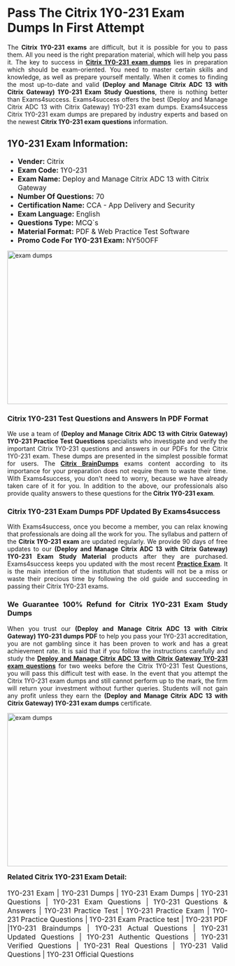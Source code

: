 <h1><strong><strong>Pass The Citrix 1Y0-231 Exam Dumps In First Attempt</strong></strong></h1> <p style="text-align:justify">The <strong>Citrix 1Y0-231 exams</strong> are difficult, but it is possible for you to pass them. All you need is the right preparation material, which will help you pass it. The key to success in <a href="https://www.exams4success.com/citrix/1y0-231-pdf-exam-dumps"><strong>Citrix 1Y0-231 exam dumps</strong></a> lies in preparation which should be exam-oriented. You need to master certain skills and knowledge, as well as prepare yourself mentally. When it comes to finding the most up-to-date and valid <strong>(Deploy and Manage Citrix ADC 13 with Citrix Gateway) 1Y0-231 Exam Study Questions</strong>, there is nothing better than Exams4success. Exams4success offers the best (Deploy and Manage Citrix ADC 13 with Citrix Gateway) 1Y0-231 exam dumps. Exams4success Citrix 1Y0-231 exam dumps are prepared by industry experts and based on the newest <strong>Citrix 1Y0-231 exam questions</strong> information.</p> <h2><strong><strong>1Y0-231 Exam Information:</strong></strong></h2> <ul> <li><span style="font-size:16px"><strong>Vender:</strong> Citrix</span></li> <li><span style="font-size:16px"><strong>Exam Code:</strong> 1Y0-231</span></li> <li><span style="font-size:16px"><strong>Exam Name:</strong> Deploy and Manage Citrix ADC 13 with Citrix Gateway</span></li> <li><span style="font-size:16px"><strong>Number Of Questions:</strong> 70</span></li> <li><span style="font-size:16px"><strong>Certification Name:</strong> CCA - App Delivery and Security</span></li> <li><span style="font-size:16px"><strong>Exam Language:</strong> English</span></li> <li><span style="font-size:16px"><strong>Questions Type:</strong> MCQ`s</span></li> <li><span style="font-size:16px"><strong>Material Format:</strong> PDF & Web Practice Test Software</span></li> <li><span style="font-size:16px"><strong>Promo Code For 1Y0-231 Exam: </strong>NY50OFF</span></li> </ul> <p><a href="https://www.exams4success.com/citrix/1y0-231-pdf-exam-dumps" rel="no-follow"><img alt="exam dumps" src="https://www.certcollections.com/uploads/content/infrist1.png" style="height:350px; width:750px" /></a></p> <h3><strong>Citrix 1Y0-231 Test Questions and Answers In PDF Format</strong></h3> <p style="text-align:justify">We use a team of <strong>(Deploy and Manage Citrix ADC 13 with Citrix Gateway) 1Y0-231 Practice Test Questions</strong> specialists who investigate and verify the important Citrix 1Y0-231 questions and answers in our PDFs for the Citrix 1Y0-231 exam. These dumps are presented in the simplest possible format for users. The <a href="https://www.exams4success.com/citrix-exam-dumps"><strong>Citrix BrainDumps</strong></a> exams content according to its importance for your preparation does not require them to waste their time. With Exams4success, you don't need to worry, because we have already taken care of it for you. In addition to the above, our professionals also provide quality answers to these questions for the<strong> Citrix 1Y0-231 exam</strong>.</p> <h3><strong> Citrix 1Y0-231 Exam Dumps PDF Updated By Exams4success</strong></h3> <p style="text-align:justify">With Exams4success, once you become a member, you can relax knowing that professionals are doing all the work for you. The syllabus and pattern of the <strong>Citrix 1Y0-231 exam </strong>are updated regularly. We provide 90 days of free updates to our <strong>(Deploy and Manage Citrix ADC 13 with Citrix Gateway) 1Y0-231 Exam Study Material</strong> products after they are purchased. Exams4success keeps you updated with the most recent <a href="https://www.exams4success.com/"><strong>Practice Exam</strong></a>. It is the main intention of the institution that students will not be a miss or waste their precious time by following the old guide and succeeding in passing their Citrix 1Y0-231 exams.</p> <h3 style="text-align:justify"><strong>We Guarantee 100% Refund for Citrix 1Y0-231 Exam Study Dumps</strong></h3> <p style="text-align:justify">When you trust our <strong>(Deploy and Manage Citrix ADC 13 with Citrix Gateway) 1Y0-231 dumps PDF</strong> to help you pass your 1Y0-231 accreditation, you are not gambling since it has been proven to work and has a great achievement rate. It is said that if you follow the instructions carefully and study the <a href="https://www.exams4success.com/citrix/1y0-231-pdf-exam-dumps"><strong>Deploy and Manage Citrix ADC 13 with Citrix Gateway 1Y0-231 exam questions</strong></a> for two weeks before the Citrix 1Y0-231 Test Questions, you will pass this difficult test with ease. In the event that you attempt the Citrix 1Y0-231 exam dumps and still cannot perform up to the mark, the firm will return your investment without further queries. Students will not gain any profit unless they earn the <strong>(Deploy and Manage Citrix ADC 13 with Citrix Gateway) 1Y0-231 exam dumps</strong> certificate.</p> <p style="text-align:justify"><a href="https://www.exams4success.com/citrix/1y0-231-pdf-exam-dumps" rel="no-follow"><img alt="exam dumps" src="https://www.certcollections.com/uploads/content/free_demo1.png" style="height:350px; width:750px" /></a></p> <p style="text-align:justify"><span style="font-size:16px"><strong>Related Citrix 1Y0-231 Exam Detail:</strong></span><br /> <br /> <span style="font-size:16px">1Y0-231 Exam | 1Y0-231 Dumps | 1Y0-231 Exam Dumps | 1Y0-231 Questions | 1Y0-231 Exam Questions | 1Y0-231 Questions & Answers | 1Y0-231 Practice Test | 1Y0-231 Practice Exam | 1Y0-231 Practice Questions | 1Y0-231 Exam Practice test | 1Y0-231 PDF |1Y0-231 Braindumps | 1Y0-231 Actual Questions | 1Y0-231 Updated Questions | 1Y0-231 Authentic Questions | 1Y0-231 Verified Questions | 1Y0-231 Real Questions | 1Y0-231 Valid Questions | 1Y0-231 Official Questions</span></p>
